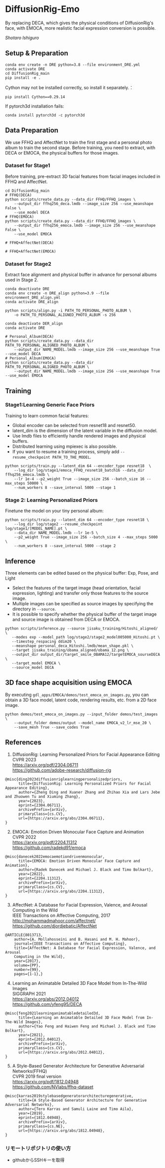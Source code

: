 # DiffusionRig-Emo

By replacing DECA, which gives the physical conditions of DiffusionRig's face, with EMOCA, more realistic facial expression conversion is possible.  

*Shotaro Ishiguro*

## Setup & Preparation
```
conda env create -n DRE python=3.8 --file environment_DRE.yml
conda activate DRE
cd DiffusionRig_main
pip install -e .
```
Cython may not be installed correctly, so install it separately.：
```
pip install Cython==0.29.14
```
If pytorch3d installation fails:
```
conda install pytorch3d -c pytorch3d
```

## Data Preparation
We use FFHQ and AffectNet to train the first stage and a personal photo album to train the second stage. Before training, you need to extract, with DECA or EMOCA, the physical buffers for those images.

### Dataset for Stage1
Before training, pre-extract 3D facial features from facial images included in FFHQ and AffectNet.
```
cd DiffusionRig_main
# FFHQ(DECA)
python scripts/create_data.py --data_dir FFHQ/FFHQ_images \
    --output_dir ffhq256_deca.lmdb --image_size 256 --use_meanshape False \
    --use_model DECA
# FFHQ(EMOCA)
python scripts/create_data.py --data_dir FFHQ/FFHQ_images \
    --output_dir ffhq256_emoca.lmdb --image_size 256 --use_meanshape False \
    --use_model EMOCA

# FFHQ+AffectNet(DECA)

# FFHQ+AffectNet(EMOCA)

```

### Dataset for Stage2
Extract face alignment and physical buffer in advance for personal albums used in Stage 2.
```
conda deactivate DRE
conda env create -n DRE_align python=3.9 --file environment_DRE_align.yml
conda activate DRE_align

python scripts/align.py -i PATH_TO_PERSONAL_PHOTO_ALBUM \
    -o PATH_TO_PERSONAL_ALIGNED_PHOTO_ALBUM -s 256

conda deactivate DER_align
conda activate DRE

# Personal_Album(DECA)
python scripts/create_data.py --data_dir PATH_TO_PERSONAL_ALIGNED_PHOTO_ALBUM \
    --output_dir NAME_MODEL.lmdb --image_size 256 --use_meanshape True --use_model DECA
# Personal_Album(EMOCA)
python scripts/create_data.py --data_dir PATH_TO_PERSONAL_ALIGNED_PHOTO_ALBUM \
    --output_dir NAME_MODEL.lmdb --image_size 256 --use_meanshape True --use_model EMOCA
```

## Training

### Stage1:Learning Generic Face Priors
Training to learn common facial features:
- Global encoder can be selected from resnet18 and resnet50.
- latent_dim is the dimension of the latent variable in the diffusion model.
- Use lmdb files to efficiently handle rendered images and physical buffers.
- Distributed learning using mpiexec is also possible.
- If you want to resume a training process, simply add `--resume_checkpoint PATH_TO_THE_MODEL`.
```
python scripts/train.py --latent_dim 64 --encoder_type resnet18  \
    --log_dir log/stage1/emoca_FFHQ_resnet18_batch16 --data_dir ffhq256_emoca.lmdb \
    --lr 1e-4 --p2_weight True --image_size 256 --batch_size 16 --max_steps 50000 \
    --num_workers 8 --save_interval 5000 --stage 1
```

### Stage 2: Learning Personalized Priors
Finetune the model on your tiny personal album:

```
python scripts/train.py --latent_dim 64 --encoder_type resnet18 \
    --log_dir log/stage2 --resume_checkpoint log/stage1/[MODEL_NAME].pt \
    --data_dir NAME_MODEL.lmdb --lr 1e-5 \
    --p2_weight True --image_size 256 --batch_size 4 --max_steps 5000 \
    --num_workers 8 --save_interval 5000 --stage 2
```

## Inference

Three elements can be edited based on the physical buffer: Exp, Pose, and Light

- Select the features of the target image (head orientation, facial expression, lighting) and transfer only those features to the source image.
- Multiple images can be specified as source images by specifying the directory in `--source`.
- It is possible to specify whether the physical buffer of the target image and source image is obtained from DECA or EMOCA.

```
python scripts/inference.py --source jisaku_training/Hitoshi_aligned/ \
   --modes exp --model_path log/stage2/stage2_model005000_Hitoshi.pt \
   --timestep_respacing ddim20 \
   --meanshape personal_deca_Hitoshi.lmdb/mean_shape.pkl \
   --target jisaku_training/obama_aligned/obama_12.png \
   --output_dir output_dir/target_smile_OBAMA12/targetEMOCA_sourseDECA \
   --target_model EMOCA \
   --source_model DECA
```

## 3D face shape acquisition using EMOCA

By executing `gdl_apps/EMOCA/demos/test_emoca_on_images.py`, you can obtain a 3D face model, latent code, rendering results, etc. from a 2D face image.

```
python demos/test_emoca_on_images.py --input_folder demos/test_images \
    --output_folder demos/output --model_name EMOCA_v2_lr_mse_20 \
    --save_mesh True --save_codes True
```

## References
1. DiffusionRig: Learning Personalized Priors for Facial Appearance Editing  
CVPR 2023  
https://arxiv.org/pdf/2304.06711  
https://github.com/adobe-research/diffusion-rig
```
@misc{ding2023diffusionriglearningpersonalizedpriors,
      title={DiffusionRig: Learning Personalized Priors for Facial Appearance Editing}, 
      author={Zheng Ding and Xuaner Zhang and Zhihao Xia and Lars Jebe and Zhuowen Tu and Xiuming Zhang},
      year={2023},
      eprint={2304.06711},
      archivePrefix={arXiv},
      primaryClass={cs.CV},
      url={https://arxiv.org/abs/2304.06711}, 
}
```
2. EMOCA: Emotion Driven Monocular Face Capture and Animation  
CVPR 2022  
https://arxiv.org/pdf/2204.11312  
https://github.com/radekd91/emoca
```
@misc{danecek2022emocaemotiondrivenmonocular,
      title={EMOCA: Emotion Driven Monocular Face Capture and Animation}, 
      author={Radek Danecek and Michael J. Black and Timo Bolkart},
      year={2022},
      eprint={2204.11312},
      archivePrefix={arXiv},
      primaryClass={cs.CV},
      url={https://arxiv.org/abs/2204.11312}, 
}
```

3. AffectNet: A Database for Facial Expression, Valence, and Arousal Computing in the Wild  
IEEE Transactions on Affective Computing, 2017  
http://mohammadmahoor.com/affectnet/  
https://github.com/djordjebatic/AffectNet  
```
@ARTICLE{8013713,
    author={A. Mollahosseini and B. Hasani and M. H. Mahoor},
    journal={IEEE Transactions on Affective Computing},
    title={AffectNet: A Database for Facial Expression, Valence, and Arousal
    Computing in the Wild},
    year={2017},
    volume={PP},
    number={99},
    pages={1-1},}
```

4. Learning an Animatable Detailed 3D Face Model from In-The-Wild Images  
SIGGRAPH 2021  
https://arxiv.org/abs/2012.04012  
https://github.com/yfeng95/DECA  
```
@misc{feng2021learninganimatabledetailed3d,
      title={Learning an Animatable Detailed 3D Face Model from In-The-Wild Images}, 
      author={Yao Feng and Haiwen Feng and Michael J. Black and Timo Bolkart},
      year={2021},
      eprint={2012.04012},
      archivePrefix={arXiv},
      primaryClass={cs.CV},
      url={https://arxiv.org/abs/2012.04012}, 
}
```
5. A Style-Based Generator Architecture for Generative Adversarial Networks(FFHQ)  
CVPR 2019 final version  
https://arxiv.org/pdf/1812.04948  
https://github.com/NVlabs/ffhq-dataset  
```
@misc{karras2019stylebasedgeneratorarchitecturegenerative,
      title={A Style-Based Generator Architecture for Generative Adversarial Networks}, 
      author={Tero Karras and Samuli Laine and Timo Aila},
      year={2019},
      eprint={1812.04948},
      archivePrefix={arXiv},
      primaryClass={cs.NE},
      url={https://arxiv.org/abs/1812.04948}, 
}
```

### リモートリポジトリの使い方

- githubからSSHキーを取得

